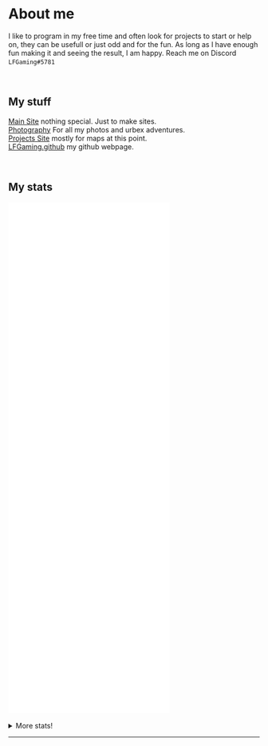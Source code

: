 # About me

I like to program in my free time and often look for projects to start or help on, they can be usefull or just odd and for the fun. As long as I have enough fun making it and seeing the result, I am happy. Reach me on Discord `LFGaming#5781`

<br>

## My stuff
[Main Site] nothing special. Just to make sites.<br/>
[Photography] For all my photos and urbex adventures. <br/>
[Projects Site] mostly for maps at this point. <br/>
[LFGaming.github] my github webpage.
<!-- [Ingress blog] a blog about the game Ingress. <br> -->
<br/>

## My stats
<!--![Metrics](https://metrics.lecoq.io/LFGaming?template=classic&introduction=1&languages=1&lines=1&introduction.title=true&languages.colors=github&languages.threshold=0%25&config.timezone=Europe%2FAmsterdam)-->
![Metrics](https://github.com/LFGaming/LFGaming/blob/master/github-metrics.svg)

<details>
 <summary>More stats!</summary>
<br>
 
[![LFGaming's GitHub stats](https://github-readme-stats.vercel.app/api?username=LFGaming&count_private=true&show_icons=true&theme=tokyonight)](https://github.com/LFGaming)

[![Top Langs](https://github-readme-stats.vercel.app/api/top-langs/?username=LFGaming&theme=tokyonight)](https://github.com/LFGaming)

[![Top Langs](https://github-readme-stats.vercel.app/api/top-langs/?username=LFGaming&theme=tokyonight&layout=compact)](https://github.com/LFGaming)

[![LFGaming's wakatime stats](https://github-readme-stats.vercel.app/api/wakatime?username=LFGaming&theme=tokyonight)](https://github.com/LFGaming)
</details>

---


<br>
<br/>

[Main Site]: https://LFGaming.nl
[Photography]: https://LFGaming.nl/photography
[Projects Site]: https://LFGaming.nl/projects
[Ingress Blog]: https://Ingress.LFGaming.nl
[LFGaming.github]: https://lfgaming.github.io/
